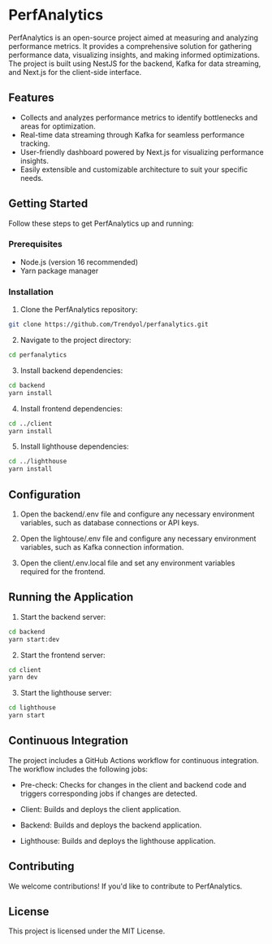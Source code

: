 # PerfAnalytics
PerfAnalytics is an open-source project aimed at measuring and analyzing performance metrics. It provides a comprehensive solution for gathering performance data, visualizing insights, and making informed optimizations. The project is built using NestJS for the backend, Kafka for data streaming, and Next.js for the client-side interface.

## Features
- Collects and analyzes performance metrics to identify bottlenecks and areas for optimization.
- Real-time data streaming through Kafka for seamless performance tracking.
- User-friendly dashboard powered by Next.js for visualizing performance insights.
- Easily extensible and customizable architecture to suit your specific needs.

## Getting Started
Follow these steps to get PerfAnalytics up and running:

### Prerequisites
- Node.js (version 16 recommended)
- Yarn package manager

### Installation
1. Clone the PerfAnalytics repository:
```sh
git clone https://github.com/Trendyol/perfanalytics.git
```
2. Navigate to the project directory:
```sh
cd perfanalytics
```
3. Install backend dependencies:
```sh
cd backend
yarn install
````
4. Install frontend dependencies:
```sh
cd ../client
yarn install
```
5. Install lighthouse dependencies:
```sh
cd ../lighthouse
yarn install
```

## Configuration
1. Open the backend/.env file and configure any necessary environment variables, such as database connections or API keys.

2. Open the lightouse/.env file and configure any necessary environment variables, such as Kafka connection information.

3. Open the client/.env.local file and set any environment variables required for the frontend.

## Running the Application
1. Start the backend server:
```sh
cd backend
yarn start:dev
```
2. Start the frontend server:
```sh
cd client
yarn dev
```
3. Start the lighthouse server:
```sh
cd lighthouse
yarn start
```

## Continuous Integration
The project includes a GitHub Actions workflow for continuous integration. The workflow includes the following jobs:

- Pre-check: Checks for changes in the client and backend code and triggers corresponding jobs if changes are detected.

- Client: Builds and deploys the client application.

- Backend: Builds and deploys the backend application.

- Lighthouse: Builds and deploys the lighthouse application.

## Contributing
We welcome contributions! If you'd like to contribute to PerfAnalytics.

## License
This project is licensed under the MIT License.
